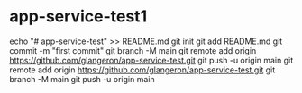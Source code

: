 # app-service-test1
echo "# app-service-test" >> README.md
  git init
  git add README.md
  git commit -m "first commit"
  git branch -M main
  git remote add origin https://github.com/glangeron/app-service-test.git
  git push -u origin main
git remote add origin https://github.com/glangeron/app-service-test.git
  git branch -M main
  git push -u origin main

